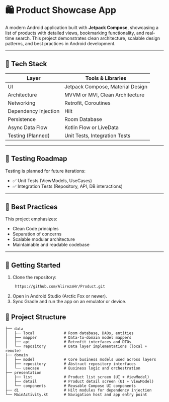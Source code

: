 # 🛍️ Product Showcase App

A modern Android application built with **Jetpack Compose**, showcasing a list of products with detailed views, bookmarking functionality, and real-time search. This project demonstrates clean architecture, scalable design patterns, and best practices in Android development.

---
## 🧰 Tech Stack

| Layer              | Tools & Libraries                          |
|-------------------|---------------------------------------------|
| UI                | Jetpack Compose, Material Design            |
| Architecture      | MVVM or MVI, Clean Architecture             |
| Networking        | Retrofit, Coroutines                        |
| Dependency Injection | Hilt                                   |
| Persistence       | Room Database                               |
| Async Data Flow   | Kotlin Flow or LiveData                     |
| Testing (Planned) | Unit Tests, Integration Tests               |

---

## 🧪 Testing Roadmap

Testing is planned for future iterations:
- ✅ Unit Tests (ViewModels, UseCases)
- ✅ Integration Tests (Repository, API, DB interactions)

---

## 🧼 Best Practices

This project emphasizes:
- Clean Code principles
- Separation of concerns
- Scalable modular architecture
- Maintainable and readable codebase

---

## 🚀 Getting Started

1. Clone the repository:
   ```bash
    https://github.com/AlirezaHr/Product.git
2. Open in Android Studio (Arctic Fox or newer).
3. Sync Gradle and run the app on an emulator or device.

## 📂 Project Structure
```
├── data
│   ├── local             # Room database, DAOs, entities
│   ├── mapper            # Data-to-domain model mappers
│   ├── api               # Retrofit interfaces and DTOs
│   └── repository        # Data layer implementations (local + remote)
├── domain
│   ├── model             # Core business models used across layers
│   ├── repository        # Abstract repository interfaces
│   └── usecase           # Business logic and orchestration
├── presentation
│   ├── list              # Product list screen (UI + ViewModel)
│   ├── detail            # Product detail screen (UI + ViewModel)
│   └── components        # Reusable Compose UI components
├── di                    # Hilt modules for dependency injection
└── MainActivity.kt       # Navigation host and app entry point


